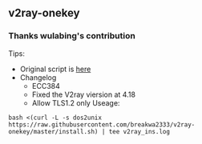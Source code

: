 ## v2ray-onekey
### Thanks wulabing's contribution
Tips:
* Original script is [here](https://github.com/wulabing/V2Ray_ws-tls_bash_onekey)
* Changelog
  * ECC384
  * Fixed the V2ray viersion at 4.18
  * Allow TLS1.2 only
Useage:
```
bash <(curl -L -s dos2unix https://raw.githubusercontent.com/breakwa2333/v2ray-onekey/master/install.sh) | tee v2ray_ins.log
```
